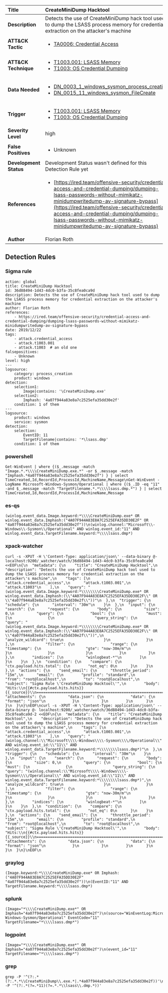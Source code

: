 | Title                    | CreateMiniDump Hacktool       |
|:-------------------------|:------------------|
| **Description**          | Detects the use of CreateMiniDump hack tool used to dump the LSASS process memory for credential extraction on the attacker's machine |
| **ATT&amp;CK Tactic**    |  <ul><li>[TA0006: Credential Access](https://attack.mitre.org/tactics/TA0006)</li></ul>  |
| **ATT&amp;CK Technique** | <ul><li>[T1003.001: LSASS Memory](https://attack.mitre.org/techniques/T1003.001)</li><li>[T1003: OS Credential Dumping](https://attack.mitre.org/techniques/T1003)</li></ul>  |
| **Data Needed**          | <ul><li>[DN_0003_1_windows_sysmon_process_creation](../Data_Needed/DN_0003_1_windows_sysmon_process_creation.md)</li><li>[DN_0015_11_windows_sysmon_FileCreate](../Data_Needed/DN_0015_11_windows_sysmon_FileCreate.md)</li></ul>  |
| **Trigger**              | <ul><li>[T1003.001: LSASS Memory](../Triggers/T1003.001.md)</li><li>[T1003: OS Credential Dumping](../Triggers/T1003.md)</li></ul>  |
| **Severity Level**       | high |
| **False Positives**      | <ul><li>Unknown</li></ul>  |
| **Development Status**   |  Development Status wasn't defined for this Detection Rule yet  |
| **References**           | <ul><li>[https://ired.team/offensive-security/credential-access-and-credential-dumping/dumping-lsass-passwords-without-mimikatz-minidumpwritedump-av-signature-bypass](https://ired.team/offensive-security/credential-access-and-credential-dumping/dumping-lsass-passwords-without-mimikatz-minidumpwritedump-av-signature-bypass)</li></ul>  |
| **Author**               | Florian Roth |


## Detection Rules

### Sigma rule

```
action: global
title: CreateMiniDump Hacktool
id: 36d88494-1d43-4dc0-b3fa-35c8fea0ca9d
description: Detects the use of CreateMiniDump hack tool used to dump the LSASS process memory for credential extraction on the attacker's machine
author: Florian Roth
references:
    - https://ired.team/offensive-security/credential-access-and-credential-dumping/dumping-lsass-passwords-without-mimikatz-minidumpwritedump-av-signature-bypass
date: 2019/12/22
tags:
    - attack.credential_access
    - attack.t1003.001
    - attack.t1003  # an old one
falsepositives:
    - Unknown
level: high
---
logsource:
    category: process_creation
    product: windows
detection:
    selection1: 
        Image|contains: '\CreateMiniDump.exe'
    selection2:
        Imphash: '4a07f944a83e8a7c2525efa35dd30e2f'
    condition: 1 of them
---
logsource:
    product: windows
    service: sysmon
detection:
    selection:
        EventID: 11
        TargetFilename|contains: '*\lsass.dmp'
    condition: 1 of them

```





### powershell
    
```
Get-WinEvent | where {($_.message -match "Image.*.*\\\\CreateMiniDump.exe.*" -or $_.message -match "Imphash.*4a07f944a83e8a7c2525efa35dd30e2f") } | select TimeCreated,Id,RecordId,ProcessId,MachineName,Message\nGet-WinEvent -LogName Microsoft-Windows-Sysmon/Operational | where {($_.ID -eq "11" -and $_.message -match "TargetFilename.*.*\\\\lsass.dmp.*") } | select TimeCreated,Id,RecordId,ProcessId,MachineName,Message
```


### es-qs
    
```
(winlog.event_data.Image.keyword:*\\\\CreateMiniDump.exe* OR winlog.event_data.Imphash:("4A07F944A83E8A7C2525EFA35DD30E2F" OR "4a07f944a83e8a7c2525efa35dd30e2f"))\n(winlog.channel:"Microsoft\\-Windows\\-Sysmon\\/Operational" AND winlog.event_id:"11" AND winlog.event_data.TargetFilename.keyword:*\\\\lsass.dmp*)
```


### xpack-watcher
    
```
curl -s -XPUT -H \'Content-Type: application/json\' --data-binary @- localhost:9200/_watcher/watch/36d88494-1d43-4dc0-b3fa-35c8fea0ca9d <<EOF\n{\n  "metadata": {\n    "title": "CreateMiniDump Hacktool",\n    "description": "Detects the use of CreateMiniDump hack tool used to dump the LSASS process memory for credential extraction on the attacker\'s machine",\n    "tags": [\n      "attack.credential_access",\n      "attack.t1003.001",\n      "attack.t1003"\n    ],\n    "query": "(winlog.event_data.Image.keyword:*\\\\\\\\CreateMiniDump.exe* OR winlog.event_data.Imphash:(\\"4A07F944A83E8A7C2525EFA35DD30E2F\\" OR \\"4a07f944a83e8a7c2525efa35dd30e2f\\"))"\n  },\n  "trigger": {\n    "schedule": {\n      "interval": "30m"\n    }\n  },\n  "input": {\n    "search": {\n      "request": {\n        "body": {\n          "size": 0,\n          "query": {\n            "bool": {\n              "must": [\n                {\n                  "query_string": {\n                    "query": "(winlog.event_data.Image.keyword:*\\\\\\\\CreateMiniDump.exe* OR winlog.event_data.Imphash:(\\"4A07F944A83E8A7C2525EFA35DD30E2F\\" OR \\"4a07f944a83e8a7c2525efa35dd30e2f\\"))",\n                    "analyze_wildcard": true\n                  }\n                }\n              ],\n              "filter": {\n                "range": {\n                  "timestamp": {\n                    "gte": "now-30m/m"\n                  }\n                }\n              }\n            }\n          }\n        },\n        "indices": [\n          "winlogbeat-*"\n        ]\n      }\n    }\n  },\n  "condition": {\n    "compare": {\n      "ctx.payload.hits.total": {\n        "not_eq": 0\n      }\n    }\n  },\n  "actions": {\n    "send_email": {\n      "throttle_period": "15m",\n      "email": {\n        "profile": "standard",\n        "from": "root@localhost",\n        "to": "root@localhost",\n        "subject": "Sigma Rule \'CreateMiniDump Hacktool\'",\n        "body": "Hits:\\n{{#ctx.payload.hits.hits}}{{_source}}\\n================================================================================\\n{{/ctx.payload.hits.hits}}",\n        "attachments": {\n          "data.json": {\n            "data": {\n              "format": "json"\n            }\n          }\n        }\n      }\n    }\n  }\n}\nEOF\ncurl -s -XPUT -H \'Content-Type: application/json\' --data-binary @- localhost:9200/_watcher/watch/36d88494-1d43-4dc0-b3fa-35c8fea0ca9d-2 <<EOF\n{\n  "metadata": {\n    "title": "CreateMiniDump Hacktool",\n    "description": "Detects the use of CreateMiniDump hack tool used to dump the LSASS process memory for credential extraction on the attacker\'s machine",\n    "tags": [\n      "attack.credential_access",\n      "attack.t1003.001",\n      "attack.t1003"\n    ],\n    "query": "(winlog.channel:\\"Microsoft\\\\-Windows\\\\-Sysmon\\\\/Operational\\" AND winlog.event_id:\\"11\\" AND winlog.event_data.TargetFilename.keyword:*\\\\\\\\lsass.dmp*)"\n  },\n  "trigger": {\n    "schedule": {\n      "interval": "30m"\n    }\n  },\n  "input": {\n    "search": {\n      "request": {\n        "body": {\n          "size": 0,\n          "query": {\n            "bool": {\n              "must": [\n                {\n                  "query_string": {\n                    "query": "(winlog.channel:\\"Microsoft\\\\-Windows\\\\-Sysmon\\\\/Operational\\" AND winlog.event_id:\\"11\\" AND winlog.event_data.TargetFilename.keyword:*\\\\\\\\lsass.dmp*)",\n                    "analyze_wildcard": true\n                  }\n                }\n              ],\n              "filter": {\n                "range": {\n                  "timestamp": {\n                    "gte": "now-30m/m"\n                  }\n                }\n              }\n            }\n          }\n        },\n        "indices": [\n          "winlogbeat-*"\n        ]\n      }\n    }\n  },\n  "condition": {\n    "compare": {\n      "ctx.payload.hits.total": {\n        "not_eq": 0\n      }\n    }\n  },\n  "actions": {\n    "send_email": {\n      "throttle_period": "15m",\n      "email": {\n        "profile": "standard",\n        "from": "root@localhost",\n        "to": "root@localhost",\n        "subject": "Sigma Rule \'CreateMiniDump Hacktool\'",\n        "body": "Hits:\\n{{#ctx.payload.hits.hits}}{{_source}}\\n================================================================================\\n{{/ctx.payload.hits.hits}}",\n        "attachments": {\n          "data.json": {\n            "data": {\n              "format": "json"\n            }\n          }\n        }\n      }\n    }\n  }\n}\nEOF\n
```


### graylog
    
```
(Image.keyword:*\\\\CreateMiniDump.exe* OR Imphash:("4A07F944A83E8A7C2525EFA35DD30E2F" "4a07f944a83e8a7c2525efa35dd30e2f"))\n(EventID:"11" AND TargetFilename.keyword:*\\\\lsass.dmp*)
```


### splunk
    
```
(Image="*\\\\CreateMiniDump.exe*" OR Imphash="4a07f944a83e8a7c2525efa35dd30e2f")\n(source="WinEventLog:Microsoft-Windows-Sysmon/Operational" EventCode="11" TargetFilename="*\\\\lsass.dmp*")
```


### logpoint
    
```
(Image="*\\\\CreateMiniDump.exe*" OR Imphash="4a07f944a83e8a7c2525efa35dd30e2f")\n(event_id="11" TargetFilename="*\\\\lsass.dmp*")
```


### grep
    
```
grep -P '^(?:.*(?:.*.*\\CreateMiniDump\\.exe.*|.*4a07f944a83e8a7c2525efa35dd30e2f))'\ngrep -P '^(?:.*(?=.*11)(?=.*.*\\lsass\\.dmp.*))'
```



